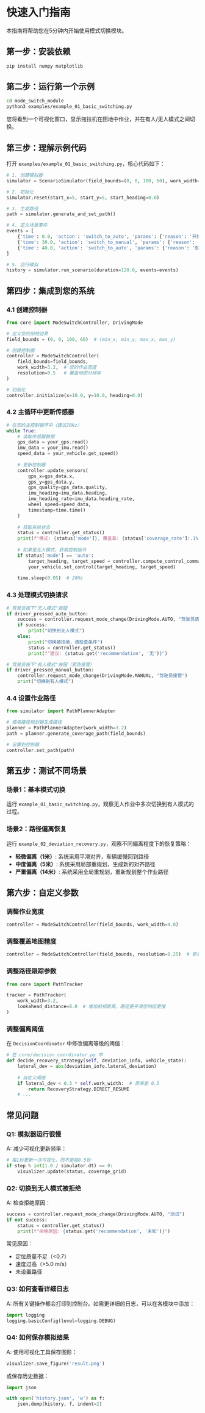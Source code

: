 # 快速入门指南

本指南将帮助您在5分钟内开始使用模式切换模块。

## 第一步：安装依赖

```bash
pip install numpy matplotlib
```

## 第二步：运行第一个示例

```bash
cd mode_switch_module
python3 examples/example_01_basic_switching.py
```

您将看到一个可视化窗口，显示拖拉机在田地中作业，并在有人/无人模式之间切换。

## 第三步：理解示例代码

打开 `examples/example_01_basic_switching.py`，核心代码如下：

```python
# 1. 创建模拟器
simulator = ScenarioSimulator(field_bounds=(0, 0, 100, 60), work_width=3.2)

# 2. 初始化
simulator.reset(start_x=5, start_y=5, start_heading=0.0)

# 3. 生成路径
path = simulator.generate_and_set_path()

# 4. 定义场景事件
events = [
    {'time': 0.0, 'action': 'switch_to_auto', 'params': {'reason': '开始无人作业'}},
    {'time': 30.0, 'action': 'switch_to_manual', 'params': {'reason': '驾驶员接管'}},
    {'time': 40.0, 'action': 'switch_to_auto', 'params': {'reason': '恢复无人作业'}},
]

# 5. 运行模拟
history = simulator.run_scenario(duration=120.0, events=events)
```

## 第四步：集成到您的系统

### 4.1 创建控制器

```python
from core import ModeSwitchController, DrivingMode

# 定义您的田地边界
field_bounds = (0, 0, 100, 60)  # (min_x, min_y, max_x, max_y)

# 创建控制器
controller = ModeSwitchController(
    field_bounds=field_bounds,
    work_width=3.2,  # 您的作业宽度
    resolution=0.5   # 覆盖地图分辨率
)

# 初始化
controller.initialize(x=10.0, y=10.0, heading=0.0)
```

### 4.2 主循环中更新传感器

```python
# 在您的主控制循环中（建议20Hz）
while True:
    # 读取传感器数据
    gps_data = your_gps.read()
    imu_data = your_imu.read()
    speed_data = your_vehicle.get_speed()
    
    # 更新控制器
    controller.update_sensors(
        gps_x=gps_data.x,
        gps_y=gps_data.y,
        gps_quality=gps_data.quality,
        imu_heading=imu_data.heading,
        imu_heading_rate=imu_data.heading_rate,
        wheel_speed=speed_data,
        timestamp=time.time()
    )
    
    # 获取系统状态
    status = controller.get_status()
    print(f"模式: {status['mode']}, 覆盖率: {status['coverage_rate']:.1%}")
    
    # 如果是无人模式，获取控制指令
    if status['mode'] == 'auto':
        target_heading, target_speed = controller.compute_control_command()
        your_vehicle.set_control(target_heading, target_speed)
    
    time.sleep(0.05)  # 20Hz
```

### 4.3 处理模式切换请求

```python
# 驾驶员按下"无人模式"按钮
if driver_pressed_auto_button:
    success = controller.request_mode_change(DrivingMode.AUTO, "驾驶员请求")
    if success:
        print("切换到无人模式")
    else:
        print("切换被拒绝，请检查条件")
        status = controller.get_status()
        print(f"建议: {status.get('recommendation', '无')}")

# 驾驶员按下"有人模式"按钮（紧急接管）
if driver_pressed_manual_button:
    controller.request_mode_change(DrivingMode.MANUAL, "驾驶员接管")
    print("切换到有人模式")
```

### 4.4 设置作业路径

```python
from simulator import PathPlannerAdapter

# 使用路径规划器生成路径
planner = PathPlannerAdapter(work_width=3.2)
path = planner.generate_coverage_path(field_bounds)

# 设置到控制器
controller.set_path(path)
```

## 第五步：测试不同场景

### 场景1：基本模式切换

运行 `example_01_basic_switching.py`，观察无人作业中多次切换到有人模式的过程。

### 场景2：路径偏离恢复

运行 `example_02_deviation_recovery.py`，观察不同偏离程度下的恢复策略：

- **轻微偏离（1米）**: 系统采用平滑对齐，车辆缓慢回到路径
- **中度偏离（5米）**: 系统采用局部重规划，生成新的对齐路径
- **严重偏离（14米）**: 系统采用全局重规划，重新规划整个作业路径

## 第六步：自定义参数

### 调整作业宽度

```python
controller = ModeSwitchController(field_bounds, work_width=4.0)
```

### 调整覆盖地图精度

```python
controller = ModeSwitchController(field_bounds, resolution=0.25)  # 更高精度
```

### 调整路径跟踪参数

```python
from core import PathTracker

tracker = PathTracker(
    work_width=3.2,
    lookahead_distance=8.0  # 增加前视距离，路径更平滑但响应更慢
)
```

### 调整偏离阈值

在 `DecisionCoordinator` 中修改偏离等级的阈值：

```python
# 在 core/decision_coordinator.py 中
def decide_recovery_strategy(self, deviation_info, vehicle_state):
    lateral_dev = abs(deviation_info.lateral_deviation)
    
    # 自定义阈值
    if lateral_dev < 0.3 * self.work_width:  # 原来是 0.5
        return RecoveryStrategy.DIRECT_RESUME
    # ...
```

## 常见问题

### Q1: 模拟器运行很慢

A: 减少可视化更新频率：

```python
# 每1秒更新一次可视化，而不是每0.5秒
if step % int(1.0 / simulator.dt) == 0:
    visualizer.update(status, coverage_grid)
```

### Q2: 切换到无人模式被拒绝

A: 检查拒绝原因：

```python
success = controller.request_mode_change(DrivingMode.AUTO, "测试")
if not success:
    status = controller.get_status()
    print(f"拒绝原因: {status.get('recommendation', '未知')}")
```

常见原因：
- 定位质量不足（<0.7）
- 速度过高（>5.0 m/s）
- 未设置路径

### Q3: 如何查看详细日志

A: 所有关键操作都会打印到控制台。如需更详细的日志，可以在各模块中添加：

```python
import logging
logging.basicConfig(level=logging.DEBUG)
```

### Q4: 如何保存模拟结果

A: 使用可视化工具保存图形：

```python
visualizer.save_figure('result.png')
```

或保存历史数据：

```python
import json

with open('history.json', 'w') as f:
    json.dump(history, f, indent=2)
```

